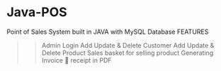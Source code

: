 # Java-POS
Point of Sales System built in JAVA with MySQL Database
FEATURES
>>Admin Login
>>Add Update & Delete Customer
>>Add Update & Delete Product
>>Sales basket for selling product
>>Generating Invoice 🧾 receipt in PDF
